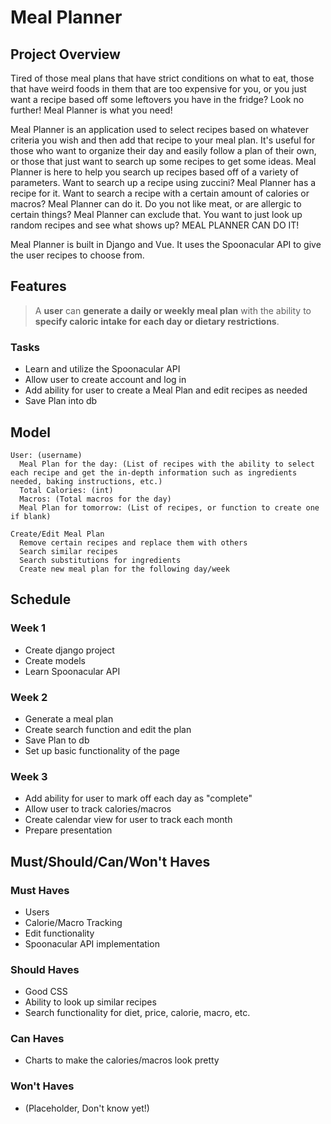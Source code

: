 # Meal Planner

## Project Overview

Tired of those meal plans that have strict conditions on what to eat, those that have weird foods in them that are too expensive for you, or you just want a recipe based off some leftovers you have in the fridge? Look no further! Meal Planner is what you need!

Meal Planner is an application used to select recipes based on whatever criteria you wish and then add that recipe to your meal plan. It's useful for those who want to organize their day and easily follow a plan of their own, or those that just want to search up some recipes to get some ideas. Meal Planner is here to help you search up recipes based off of a variety of parameters. Want to search up a recipe using zuccini? Meal Planner has a recipe for it. Want to search a recipe with a certain amount of calories or macros? Meal Planner can do it. Do you not like meat, or are allergic to certain things? Meal Planner can exclude that. You want to just look up random recipes and see what shows up? MEAL PLANNER CAN DO IT! 

Meal Planner is built in Django and Vue. It uses the Spoonacular API to give the user recipes to choose from.

## Features

> A **user** can **generate a daily or weekly meal plan** with the ability to **specify caloric intake for each day or dietary restrictions**.

### Tasks

 - Learn and utilize the Spoonacular API
 - Allow user to create account and log in
 - Add ability for user to create a Meal Plan and edit recipes as needed
 - Save Plan into db

## Model

```
User: (username)
  Meal Plan for the day: (List of recipes with the ability to select each recipe and get the in-depth information such as ingredients needed, baking instructions, etc.)
  Total Calories: (int)
  Macros: (Total macros for the day)  
  Meal Plan for tomorrow: (List of recipes, or function to create one if blank)
  
Create/Edit Meal Plan
  Remove certain recipes and replace them with others
  Search similar recipes
  Search substitutions for ingredients
  Create new meal plan for the following day/week
```

## Schedule

### Week 1
  - Create django project
  - Create models
  - Learn Spoonacular API
 
### Week 2
  - Generate a meal plan
  - Create search function and edit the plan
  - Save Plan to db
  - Set up basic functionality of the page

### Week 3
  - Add ability for user to mark off each day as "complete"
  - Allow user to track calories/macros
  - Create calendar view for user to track each month
  - Prepare presentation

## Must/Should/Can/Won't Haves
### Must Haves 
  - Users
  - Calorie/Macro Tracking
  - Edit functionality
  - Spoonacular API implementation

### Should Haves
  - Good CSS
  - Ability to look up similar recipes
  - Search functionality for diet, price, calorie, macro, etc.
 
### Can Haves
  - Charts to make the calories/macros look pretty

### Won't Haves
  - (Placeholder, Don't know yet!)
